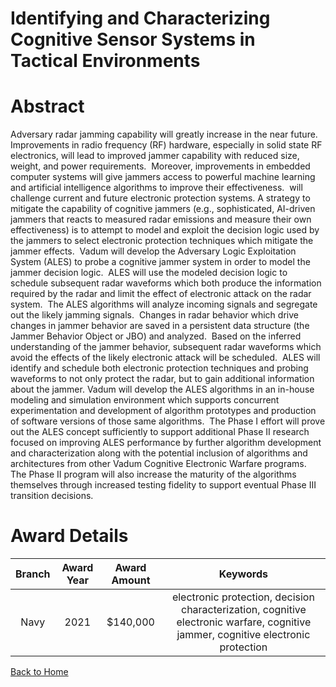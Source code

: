
Identifying and Characterizing Cognitive Sensor Systems in Tactical Environments
================================================================================

# Abstract


Adversary radar jamming capability will greatly increase in the near future.  Improvements in radio frequency (RF) hardware, especially in solid state RF electronics, will lead to improved jammer capability with reduced size, weight, and power requirements.  Moreover, improvements in embedded computer systems will give jammers access to powerful machine learning and artificial intelligence algorithms to improve their effectiveness.  will challenge current and future electronic protection systems. A strategy to mitigate the capability of cognitive jammers (e.g., sophisticated, AI-driven jammers that reacts to measured radar emissions and measure their own effectiveness) is to attempt to model and exploit the decision logic used by the jammers to select electronic protection techniques which mitigate the jammer effects.  Vadum will develop the Adversary Logic Exploitation System (ALES) to probe a cognitive jammer system in order to model the jammer decision logic.  ALES will use the modeled decision logic to schedule subsequent radar waveforms which both produce the information required by the radar and limit the effect of electronic attack on the radar system.  The ALES algorithms will analyze incoming signals and segregate out the likely jamming signals.  Changes in radar behavior which drive changes in jammer behavior are saved in a persistent data structure (the Jammer Behavior Object or JBO) and analyzed.  Based on the inferred understanding of the jammer behavior, subsequent radar waveforms which avoid the effects of the likely electronic attack will be scheduled.  ALES will identify and schedule both electronic protection techniques and probing waveforms to not only protect the radar, but to gain additional information about the jammer. Vadum will develop the ALES algorithms in an in-house modeling and simulation environment which supports concurrent experimentation and development of algorithm prototypes and production of software versions of those same algorithms.  The Phase I effort will prove out the ALES concept sufficiently to support additional Phase II research focused on improving ALES performance by further algorithm development and characterization along with the potential inclusion of algorithms and architectures from other Vadum Cognitive Electronic Warfare programs.  The Phase II program will also increase the maturity of the algorithms themselves through increased testing fidelity to support eventual Phase III transition decisions.  

# Award Details

|Branch|Award Year|Award Amount|Keywords|
| :---: | :---: | :---: | :---: |
|Navy|2021|$140,000|electronic protection, decision characterization, cognitive electronic warfare, cognitive jammer, cognitive electronic protection|
  
  


[Back to Home](https://github.com/chrischow/dod_sbir_awards#2193)